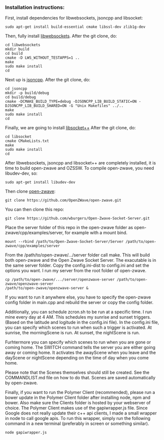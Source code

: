### Installation instructions:
First, install dependencies for libwebsockets, jsoncpp and libsocket:
```
sudo apt-get install build-essential cmake libssl-dev zlib1g-dev
```
Then, fully install [libwebsockets](http://github.com/warmcat/libwebsockets).
After the git clone, do:
```
cd libwebsockets
mkdir build
cd build
cmake -D LWS_WITHOUT_TESTAPPS=1 ..
make
sudo make install
cd
```

Next up is [jsoncpp](https://github.com/open-source-parsers/jsoncpp).
After the git clone, do:
```
cd jsoncpp
mkdir -p build/debug
cd build/debug
cmake -DCMAKE_BUILD_TYPE=debug -DJSONCPP_LIB_BUILD_STATIC=ON -DJSONCPP_LIB_BUILD_SHARED=ON -G "Unix Makefiles" ../..
make
sudo make install
cd
```

Finally, we are going to install [libsocket++](https://github.com/dermesser/libsocket)
After the git clone, do:
```
cd libsocket
cmake CMakeLists.txt
make
sudo make install
cd
```

After libwebsockets, jsoncpp and libsocket++ are completely installed, it is time to build open-zwave and OZSSW.
To compile open-zwave, you need libudev-dev, so:
```
sudo apt-get install libudev-dev
```
Then clone [open-zwave](https://github.com/OpenZWave/open-zwave):
```
git clone https://github.com/OpenZWave/open-zwave.git
```
You can then clone this repo:
```
git clone https://github.com/wburgers/Open-Zwave-Socket-Server.git
```
Place the server folder of this repo in the open-zwave folder as open-zwave/cpp/examples/server, for example with a mount bind.
```
mount --rbind /path/to/Open-Zwave-Socket-Server/Server /path/to/open-zwave/cpp/examples/server
```
From the /path/to/open-zwave/.../server folder call make. This will build both open-zwave and the Open Zwave Socket Server.
The exacutable is in the same server folder.
Copy the config.ini-dist to config.ini and set the options you want.
I run my server from the root folder of open-zwave.
```
cp /path/to/open-zwave/.../server/openzwave-server /path/to/open-zwave/openzwave-server
/path/to/open-zwave/openzwave-server &
```
If you want to run it anywhere else, you have to specify the open-zwave config folder in main.cpp and rebuild the server or copy the config folder.

Additionally, you can schedule zcron.sh to be run at a specific time.
I run mine every day at 4 AM. This schedules my sunrise and sunset triggers.
(Based on the latitude and logitude in the config.ini file).
In the config.ini file, you can specify which scenes to run when such a trigger is activated.
At sunrise, the morningScene is run.
At sunset, the nightScene is run.

Furhtermore you can specify which scenes to run when you are gone or coming home.
The SWITCH command tells the server you are either going away or coming home.
It activates the awayScene when you leave and the dayScene or nightScene depending on the time of day when you come home.

Please note that the Scenes themselves should still be created. See the COMMANDLIST.md file on how to do that.
Scenes are saved automatically by open-zwave.

Finally, if you want to run the Polymer Client (recommended), please run a bower update in the Polymer Client folder after installing node, npm and bower.
Also make sure the Clients folder is hosted by your webserver of choice.
The Polymer Client makes use of the gapiwrapper.js file.
Since Google does not really update their c++ api clients, I made a small wrapper in node to call google apis.
To run this wrapper, simply run the following command in a new terminal (preferably in screen or something similar).
```
node gapiwrapper.js
```